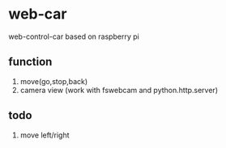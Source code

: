 # web-car
web-control-car based on raspberry pi

  
##  function  
1. move(go,stop,back)  
2. camera view (work with fswebcam and python.http.server)  

## todo  
1. move left/right  
